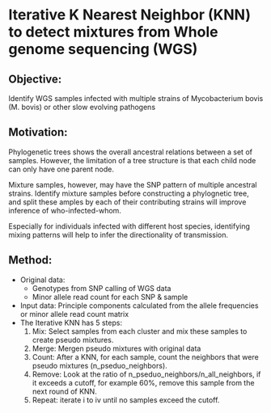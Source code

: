 # Iterative K Nearest Neighbor (KNN) to detect mixtures from Whole genome sequencing (WGS)

## Objective:
Identify WGS samples infected with multiple strains of Mycobacterium bovis (M. bovis) or other slow evolving pathogens

## Motivation:
Phylogenetic trees shows the overall ancestral relations between a set of samples. However, the limitation of a tree structure is that each child node can only have one parent node. 

Mixture samples, however, may have the SNP pattern of multiple ancestral strains. Identify mixture samples before constructing a phylognetic tree, and split these amples by each of their contributing strains will improve inference of who-infected-whom. 

Especially for individuals infected with different host species, identifying mixing patterns will help to infer the directionality of transmission.

## Method:
- Original data: 
  - Genotypes from SNP calling of WGS data
  - Minor allele read count for each SNP & sample
- Input data: Principle components calculated from the allele frequencies or minor allele read count matrix
- The Iterative KNN has 5 steps:
  1. Mix: Select samples from each cluster and mix these samples to create pseudo mixtures.
  2. Merge: Mergen pseudo mixtures with original data
  3. Count: After a KNN, for each sample, count the neighbors that were pseudo mixtures (n_pseduo_neighbors).
  4. Remove: Look at the ratio of n_pseduo_neighbors/n_all_neighbors, if it exceeds a cutoff, for example 60%, remove this sample from the next round of KNN. 
  5. Repeat: iterate i to iv until no samples exceed the cutoff.
